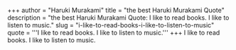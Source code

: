 +++
author = "Haruki Murakami"
title = "the best Haruki Murakami Quote"
description = "the best Haruki Murakami Quote: I like to read books. I like to listen to music."
slug = "i-like-to-read-books-i-like-to-listen-to-music"
quote = '''I like to read books. I like to listen to music.'''
+++
I like to read books. I like to listen to music.
